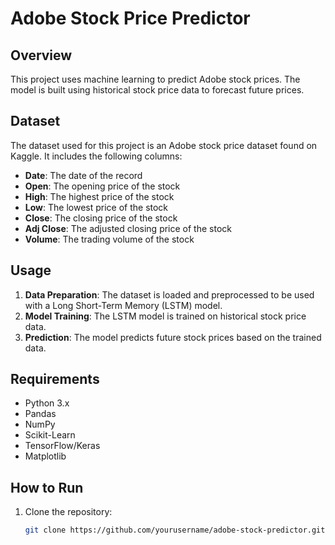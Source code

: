 # Adobe Stock Price Predictor

## Overview
This project uses machine learning to predict Adobe stock prices. The model is built using historical stock price data to forecast future prices.

## Dataset
The dataset used for this project is an Adobe stock price dataset found on Kaggle. It includes the following columns:
- **Date**: The date of the record
- **Open**: The opening price of the stock
- **High**: The highest price of the stock
- **Low**: The lowest price of the stock
- **Close**: The closing price of the stock
- **Adj Close**: The adjusted closing price of the stock
- **Volume**: The trading volume of the stock

## Usage
1. **Data Preparation**: The dataset is loaded and preprocessed to be used with a Long Short-Term Memory (LSTM) model.
2. **Model Training**: The LSTM model is trained on historical stock price data.
3. **Prediction**: The model predicts future stock prices based on the trained data.

## Requirements
- Python 3.x
- Pandas
- NumPy
- Scikit-Learn
- TensorFlow/Keras
- Matplotlib

## How to Run
1. Clone the repository:
   ```bash
   git clone https://github.com/yourusername/adobe-stock-predictor.git
